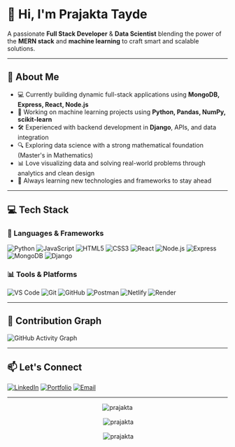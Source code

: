 # 👋 Hi, I'm Prajakta Tayde

A passionate **Full Stack Developer** & **Data Scientist** blending the power of the **MERN stack** and **machine learning** to craft smart and scalable solutions.

---

## 🚀 About Me

- 💻 Currently building dynamic full-stack applications using **MongoDB, Express, React, Node.js**
- 🧠 Working on machine learning projects using **Python, Pandas, NumPy, scikit-learn**
- 🛠️ Experienced with backend development in **Django**, APIs, and data integration
- 🔍 Exploring data science with a strong mathematical foundation (Master's in Mathematics)
- 📊 Love visualizing data and solving real-world problems through analytics and clean design
- 🌱 Always learning new technologies and frameworks to stay ahead

---

## 💻 Tech Stack

### 🚀 Languages & Frameworks

![Python](https://img.shields.io/badge/-Python-3776AB?style=flat&logo=python&logoColor=white)
![JavaScript](https://img.shields.io/badge/-JavaScript-F7DF1E?style=flat&logo=javascript&logoColor=black)
![HTML5](https://img.shields.io/badge/-HTML5-E34F26?style=flat&logo=html5&logoColor=white)
![CSS3](https://img.shields.io/badge/-CSS3-1572B6?style=flat&logo=css3&logoColor=white)
![React](https://img.shields.io/badge/-React-61DAFB?style=flat&logo=react&logoColor=black)
![Node.js](https://img.shields.io/badge/-Node.js-339933?style=flat&logo=node.js&logoColor=white)
![Express](https://img.shields.io/badge/-Express.js-000000?style=flat&logo=express&logoColor=white)
![MongoDB](https://img.shields.io/badge/-MongoDB-47A248?style=flat&logo=mongodb&logoColor=white)
![Django](https://img.shields.io/badge/-Django-092E20?style=flat&logo=django&logoColor=white)

### 📊 Tools & Platforms

![VS Code](https://img.shields.io/badge/-VSCode-007ACC?style=flat&logo=visual-studio-code&logoColor=white)
![Git](https://img.shields.io/badge/-Git-F05032?style=flat&logo=git&logoColor=white)
![GitHub](https://img.shields.io/badge/-GitHub-181717?style=flat&logo=github&logoColor=white)
![Postman](https://img.shields.io/badge/-Postman-FF6C37?style=flat&logo=postman&logoColor=white)
![Netlify](https://img.shields.io/badge/-Netlify-00C7B7?style=flat&logo=netlify&logoColor=white)
![Render](https://img.shields.io/badge/-Render-2A6ADF?style=flat&logo=render&logoColor=white)

---


## 🌟 Contribution Graph

 ![GitHub Activity Graph](https://github-readme-activity-graph.vercel.app/graph?username=praju-1&theme=react-dark)

---

## 📫 Let's Connect

[![LinkedIn](https://img.shields.io/badge/-LinkedIn-blue?style=flat&logo=linkedin&logoColor=white)](https://www.linkedin.com/in/prajakta-tayde/)
[![Portfolio](https://img.shields.io/badge/-Portfolio-orange?style=flat&logo=firefox&logoColor=white)]()
[![Email](https://img.shields.io/badge/-Email-red?style=flat&logo=gmail&logoColor=white)](mailto:prajaktatayde26@gmail.com)

---
  
<p align="center"><img align="center" src="https://github-readme-streak-stats.herokuapp.com?user=praju-1&theme=dark&border_radius=5" alt="prajakta" /></p>
<p align="center">&nbsp;<img align="center" src="https://github-readme-stats.vercel.app/api?username=praju-1&theme=tokyonight&show_icons=true&hide_border=false&count_private=true" alt="prajakta" /></p>
<p align="center">&nbsp;<img align="center" src="https://github-readme-stats.vercel.app/api/top-langs/?username=praju-1&theme=tokyonight&show_icons=true&hide_border=false&layout=compact" alt="prajakta" /></p>
